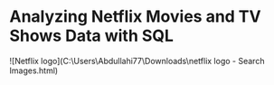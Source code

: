 # Analyzing Netflix Movies and TV Shows Data with SQL

![Netflix logo](C:\Users\Abdullahi77\Downloads\netflix logo - Search Images.html)
